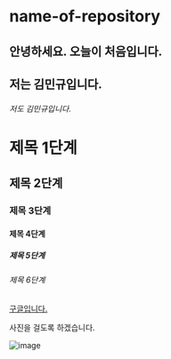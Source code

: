# name-of-repository
## 안녕하세요. 오늘이 처음입니다.
## 저는 김민규입니다.
###### 저도 김민규입니다.
# 제목 1단계
## 제목 2단계  
### 제목 3단계
#### 제목 4단계
##### 제목 5단계
###### 제목 6단계 
[구글입니다.](https://google.com)





사진을 걸도록 하겠습니다.

![image](https://user-images.githubusercontent.com/80079715/110878788-3026b500-831f-11eb-8ff3-675937b784cb.png)
